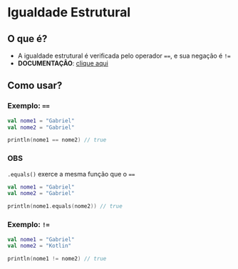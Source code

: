# Igualdade Estrutural

## O que é?

* A igualdade estrutural é verificada pelo operador ``==``, e sua negação é ``!=``
* **DOCUMENTAÇÂO**: [clique aqui](https://kotlinlang.org/docs/equality.html#structural-equality)

## Como usar?

### Exemplo: ``==`` 

````kotlin
val nome1 = "Gabriel"
val nome2 = "Gabriel"

println(nome1 == nome2) // true
````

### OBS

``.equals()`` exerce a mesma função que o ``==``

````kotlin
val nome1 = "Gabriel"
val nome2 = "Gabriel"

println(nome1.equals(nome2)) // true
````

### Exemplo: ``!=`` 

````kotlin
val nome1 = "Gabriel"
val nome2 = "Kotlin"

println(nome1 != nome2) // true
````
